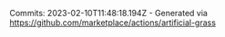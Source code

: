 Commits: 2023-02-10T11:48:18.194Z - Generated via https://github.com/marketplace/actions/artificial-grass
<br>
